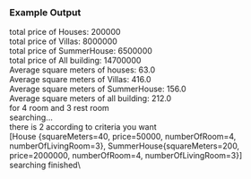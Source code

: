 


### Example Output

total price of Houses: 200000 \
total price of Villas: 8000000 \
total price of SummerHouse: 6500000 \
total price of All building: 14700000 \
Average square meters of houses: 63.0 \
Average square meters of Villas: 416.0 \
Average square meters of SummerHouse: 156.0 \
Average square meters of all building: 212.0 \
for 4 room and 3 rest room \
searching... \
 there is  2 according to criteria you want \
[House {squareMeters=40, price=50000, numberOfRoom=4, numberOfLivingRoom=3}, SummerHouse{squareMeters=200, price=2000000, numberOfRoom=4, numberOfLivingRoom=3}] \
searching finished\


